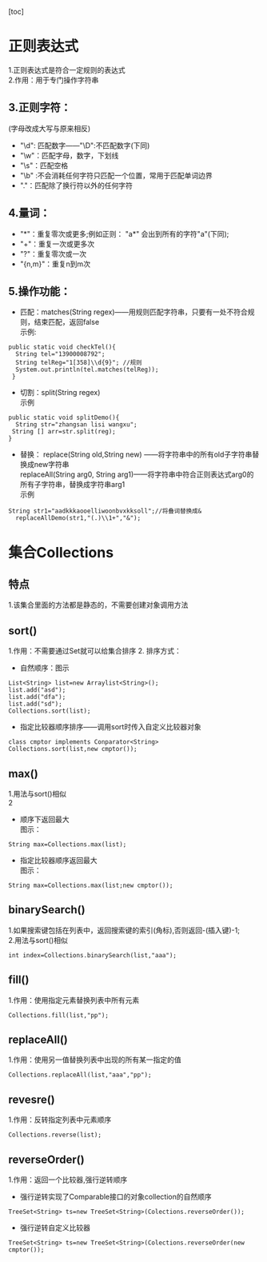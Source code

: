 [toc]
# 正则表达式 
1.正则表达式是符合一定规则的表达式   
2.作用：用于专门操作字符串    
## 3.正则字符：
(字母改成大写与原来相反)  
- "\d": 匹配数字——"\D":不匹配数字(下同)   
- "\w"：匹配字母，数字，下划线    
- "\s"：匹配空格  
- "\b" :不会消耗任何字符只匹配一个位置，常用于匹配单词边界   
- "."：匹配除了换行符以外的任何字符 

## 4.量词：  
- "\*"：重复零次或更多;例如正则： "a*"   会出到所有的字符"a"(下同); 
- "+"：重复一次或更多次   
- "?"：重复零次或一次   
- "{n,m}"：重复n到m次 

## 5.操作功能：  
- 匹配：matches(String regex)——用规则匹配字符串，只要有一处不符合规则，结束匹配，返回false  
示例:  

```
public static void checkTel(){ 
  String tel="13900008792"; 
  String telReg="1[358]\\d{9}"; //规则
  System.out.println(tel.matches(telReg)); 
 }
```
- 切割：split(String regex)    
示例  

```
public static void splitDemo(){ 
  String str="zhangsan lisi wangxu";
 String [] arr=str.split(reg);
}
```
- 替换：
replace(String old,String new)
——将字符串中的所有old子字符串替换成new字符串      
replaceAll(String arg0, String arg1)——将字符串中符合正则表达式arg0的所有子字符串，替换成字符串arg1   
示例  

```
String str1="aadkkkaooelliwoonbvxkksoll";//将叠词替换成& 
  replaceAllDemo(str1,"(.)\\1+","&");
```
# 集合Collections
## 特点  
1.该集合里面的方法都是静态的，不需要创建对象调用方法  
## sort()  
1.作用：不需要通过Set就可以给集合排序 
2. 排序方式：
-  自然顺序：图示   

```
List<String> list=new Arraylist<String>();  
list.add("asd");
list.add("dfa");
list.add("sd"); 
Collections.sort(list);
```

- 指定比较器顺序排序——调用sort时传入自定义比较器对象
```
class cmptor implements Conparator<String>   
Collections.sort(list,new cmptor());
```
## max()
1.用法与sort()相似   
2
- 顺序下返回最大   
图示：

```
String max=Collections.max(list);
```
- 指定比较器顺序返回最大  
图示：  

```
String max=Collections.max(list;new cmptor());
```
## binarySearch()
1.如果搜索键包括在列表中，返回搜索键的索引(角标),否则返回-(插入键)-1;  
2.用法与sort()相似  

```
int index=Collections.binarySearch(list,"aaa");
```

## fill()
1.作用：使用指定元素替换列表中所有元素  

```
Collections.fill(list,"pp");
```
 
## replaceAll() 
1.作用：使用另一值替换列表中出现的所有某一指定的值 
```
Collections.replaceAll(list,"aaa","pp");
```

## revesre()
1.作用：反转指定列表中元素顺序 
```
Collections.reverse(list);
```

## reverseOrder()
1.作用：返回一个比较器,强行逆转顺序
- 强行逆转实现了Comparable接口的对象collection的自然顺序  

```
TreeSet<String> ts=new TreeSet<String>(Colections.reverseOrder());
```

- 强行逆转自定义比较器 

```
TreeSet<String> ts=new TreeSet<String>(Colections.reverseOrder(new cmptor());
```










